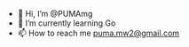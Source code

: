 - 👋 Hi, I’m @PUMAmg
- 🌱 I’m currently learning Go
- 📫 How to reach me puma.mw2@gmail.com

<!---
PUMAmg/PUMAmg is a ✨ special ✨ repository because its `README.md` (this file) appears on your GitHub profile.
You can click the Preview link to take a look at your changes.
--->
